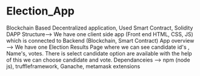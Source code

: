 # Election_App
Blockchain Based Decentralized application, Used Smart Contract, Solidity  DAPP Structure--> We have one client side app (Front end HTML, CSS, JS) which is connected to Backend (Blockchain, Smart Contract)  App overview --> We have one Election Results Page where we can see candidate id's , Name's, votes. There is select candidate option are available with the help of this we can choose candidate and vote.  Dependanceies --> npm (node js), truffleframework, Ganache, metamask extensions
